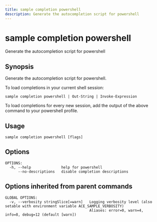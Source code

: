 ```yaml
---
title: sample completion powershell
description: Generate the autocompletion script for powershell
---
```


<!--
This documentation is auto generated by a script.
Please do not edit this file directly.
-->

<!-- markdownlint-disable-next-line single-title -->
# sample completion powershell

Generate the autocompletion script for powershell

## Synopsis

Generate the autocompletion script for powershell.

To load completions in your current shell session:

	sample completion powershell | Out-String | Invoke-Expression

To load completions for every new session, add the output of the above command
to your powershell profile.


## Usage

```plaintext
sample completion powershell [flags]
```

## Options

```plaintext
OPTIONS:
  -h, --help              help for powershell
      --no-descriptions   disable completion descriptions
```

## Options inherited from parent commands

```plaintext
GLOBAL OPTIONS:
  -v, --verbosity stringSlice[=warn]   Logging verbosity level (also setable with environment variable ACE_SAMPLE_VERBOSITY)
                                       Aliases: error=0, warn=4, info=8, debug=12 (default [warn])
```
